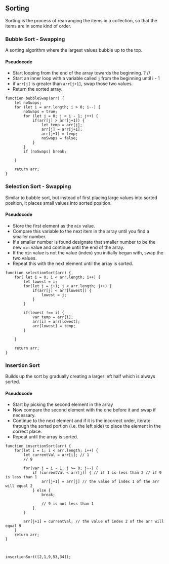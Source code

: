 ## Sorting
Sorting is the process of rearranging the items in a collection, so that the items are in some kind of order.


### Bubble Sort - Swapping
A sorting algorithm where the largest values bubble up to the top.

#### Pseudocode
* Start looping from the end of the array towards the beginning. ? //
* Start an inner loop with a variable called `j` from the beginning until i - 1
* if `arr[j]` is greater than `arr[j+1]`, swap those two values.
* Return the sorted array.


```
function bubbleSwap(arr) {
	let noSwaps;
	for (let i = arr.length; i > 0; i--) {
		noSwaps = true;
		for (let j = 0; j < i - 1; j++) {
			if(arr[j] > arr[j+1]) {
				let temp = arr[j];
				arr[j] = arr[j+1];
				arr[j+1] = temp;
				noSwaps = false;
			}
		}
		if (noSwaps) break;
		
	}
	
	return arr;
}

```


### Selection Sort - Swapping
Similar to bubble sort, but instead of first placing large values into sorted position, it places small values into sorted position.

#### Pseudocode
* Store the first element as the `min` value.
* Compare this variable to the next item in the array until you find a smaller number.
* If a smaller number is found designate that smaller number to be the new `min` value and continue until the end of the array.
* If the `min` value is not the value (index) you initially began with, swap the two values.
* Repeat this with the next element until the array is sorted.

```
function selectionSort(arr) {
	for( let i = 0; i < arr.length; i++) {
		let lowest = i;
		for(let j = i+1; j < arr.length; j++) {
			if(arr[j] < arr[lowest]) {
				lowest = j;
			}
		}
		
		if(lowest !== i) {
			var temp = arr[i];
			arr[i] = arr[lowest];
			arr[lowest] = temp;
		}
		
	}
	
	return arr;
} 

```


### Insertion Sort
Builds up the sort by gradually creating a larger left half which is always sorted.

#### Pseudocode
* Start by picking the second element in the array
* Now compare the second element with the one before it and swap if necessary.
* Continue to the next element and if it is the incorrect order, iterate through the sorted portion (i.e. the left side) to place the element in the correct place.
* Repeat until the array is sorted.


```
function insertionSort(arr) {
	for(let i = 1; i < arr.length; i++) {
		let currentVal = arr[i]; // 1
		// 9

		for(var j = i - 1; j >= 0; j--) {
			if (currentVal < arr[j]) { // if 1 is less than 2 // if 9 is less than 1
				arr[j+1] = arr[j] // the value of index 1 of the arr will equal 2
			} else {
				break;

				// 9 is not less than 1
			}
		}

		arr[j+1] = currentVal; // the value of index 2 of the arr will equal 9
	}
	return arr;
}



insertionSort([2,1,9,53,34]);
```
